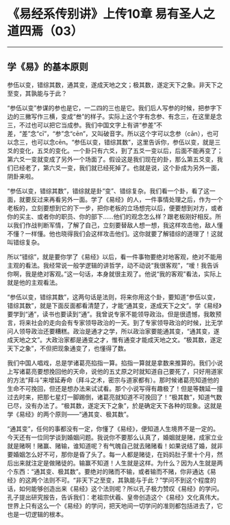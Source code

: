 # 《易经系传别讲》上传10章 易有圣人之道四焉（03）

------

## 学《易》的基本原则

参伍以变，错综其数，通其变，遂成天地之文；极其数，遂定天下之象。非天下之至变，其孰能与于此？

“参伍以变”参谋的参也是它，一二四的三也是它。我们后人写参的时候，把参字下边的三撇写作三横，变成“叁”的样子。实际上这个字有念参、有念三，在这里是念三，不过也可以把它当成参。我们中国文字上有讲“参差”不差，“差”念“cī”，“参”念“cēn”，又叫破音字。所以这个字可以念参（cān），也可以念三，也可以念cēn。“参伍以变，错综其数”，这里告诉你，参伍以变，就是三爻的变化，五爻的变化。一个卦只有六爻，到了五爻一变以后，后面不能再变了；第六爻一变就变成了另外一个场面了。假设这是我们现在的卦，那么第五爻变，我们已经老了，第六爻一变，我们就已经死掉了。也就是说，这个卦成为另外一面，阴卦来啦。

“参伍以变，错综其数”，错综就是卦“变”、错综复杂。我们看一个卦，看了这一面，就要反过来再看另外一面。学了《易经》的人，一件事情处理之后，作为一个老板的，立刻要想到它的下一步，把你老板的立场想完以后，便要想到对方，或者你的买主、或者你的职员、你的部下……他们的观念怎么样？跟老板刚好相反。所以我们作战判断军情，了解了自己，立刻要替敌人想一想，我这样攻击他，敌人懂不懂？一样懂。他也晓得我们会这样攻击他们。这你就要了解错综的道理了！这就叫错综复杂。

所以“错综”，就是要你学了《易经》以后，看一件事物要绝对地客观，绝对不能用主观的看法。我经常说一般学逻辑的讲哲学，动不动说“我很客观”，“嗳！我告诉你啊，我是绝对客观。”这一句话，本身就很主观了。他说“我的客观”看法，实际上就是他的主观看法。

“参伍以变，错综其数”，这两句话是法则，将来你用这个卦，要知道“参伍以变，错综其数”，就是下面反面都看清楚了，才能“通其变，遂成天下之文”。学《易经》要学到“通”，读书也要读到“通”。我曾说专家不能领导政治。但是很遗憾，我敢预言，将来社会的走向会有专家领导政治的一天。到了专家领导政治的时候，比无学问人领导政治还要糟糕。政治是通才之学，所以政治家要能通其变，“通其变，遂成天地之文”。大政治家都是通变之才，惟有通变才能成天地之文。“极其数，遂定天下之象”，不但把现象通变了，也懂得了数。

我们中国人唱戏，总是学诸葛亮掐指一算。掐指一算就是拿数来推算的。我们小说上写诸葛亮要想挽回他的天命，说他的五丈原之时就知道自己要死了，只好用道家的方法“拜斗”来增延寿命（拜斗之术，密宗与道家都有）。那时候诸葛亮知道他的生命不可挽回，但还是想办法来试试看。那个小说写得有趣极了！但是等魏延一撞过去时来，把那七星灯一脚踢倒，诸葛亮就知道不可挽回了！“极其数”，知道气数已尽，没有办法了。“极其数，遂定天下之象”，於是确定天下各种的现象。这就是学《易经》的两个原则——“通其变、极其数”。

“通其变”，任何的事都没有一定，你懂了《易经》，便知道人生境界不是一定的。今天还有一位同学谈到婚姻问题。我说你不要那么认真了，婚姻就是赌，成家立业就是赌啊！赌赢、赌输，谁知道呢？有气魄自己就去赌赌看！如果说结了婚，就非要婚姻怎么好不可，那你是昏了头了。每一人都是赌徒，在妈妈肚子里十个月，然后出来就注定是做赌徒的。输赢不知道！人生就是这样。为什么？因为人生就是两个东西：“通其变、极其数”。要绝对的赌而不输，或者输而不赌，你非通达《易经》的这两个法则不可。“非天下之至变，其孰能与于此？”学问不到这个程度的话，如何能够创造出来《易经》这个法则呢？所以孔子极力赞叹《易经》的学问。孔子提出研究报告，告诉我们：老祖宗伏羲、皇帝创造这个《易经》文化真伟大。世界上只有这么一个《易经》的学问，把天地间一切学问的准则都包括进去了，它也是一切逻辑的根本。